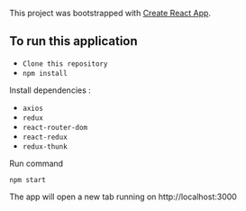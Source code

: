 This project was bootstrapped with [Create React App](https://github.com/facebook/create-react-app).

## To run this application

* `Clone this repository`
* `npm install`

Install dependencies :

* `axios`
* `redux`
* `react-router-dom`
* `react-redux`
* `redux-thunk`


Run command

`npm start`

The app will open a new tab running on http://localhost:3000
